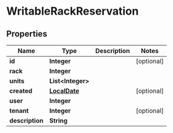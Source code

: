 # WritableRackReservation

## Properties
Name | Type | Description | Notes
------------ | ------------- | ------------- | -------------
**id** | **Integer** |  |  [optional]
**rack** | **Integer** |  | 
**units** | **List&lt;Integer&gt;** |  | 
**created** | [**LocalDate**](LocalDate.md) |  |  [optional]
**user** | **Integer** |  | 
**tenant** | **Integer** |  |  [optional]
**description** | **String** |  | 
